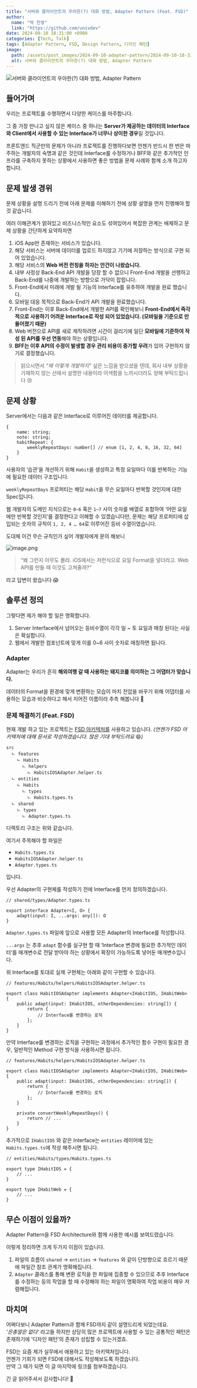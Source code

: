 ```yaml
---
title: "서버와 클라이언트의 우아한(?) 대화 방법, Adapter Pattern (Feat. FSD)"
author:
  name: "박 찬영"
  link: "https://github.com/univdev"
date: 2024-09-10 18:31:00 +0900
categories: [Tech, Talk]
tags: [Adapter Pattern, FSD, Design Pattern, 디자인 패턴]
image:
  path: /assets/post_images/2024-09-10-adapter-pattern/2024-09-10-18-33-03.png
  alt: 서버와 클라이언트의 우아한(?) 대화 방법, Adapter Pattern
---
```

![서버와 클라이언트의 우아한(?) 대화 방법, Adapter Pattern](/assets/post_images/2024-09-10-adapter-pattern/2024-09-10-18-33-03.png)

## 들어가며
우리는 프로젝트를 수행하면서 다양한 케이스를 마주합니다.

그 중 가장 만나고 싶지 않은 케이스 중 하나는 **Server가 제공하는 데이터의 Interface와 Client에서 사용할 수 있는 Interface가 너무나 상이한 경우**일 것입니다.

프론트엔드 직군만의 문제가 아니라 프로젝트를 진행하다보면 언젠가 반드시 한 번은 마주하는 개발자의 숙명과 같은 것인데 Interface를 수정하거나 BFF와 같은 추가적인 인프라를 구축하지 못하는 상황에서 사용하면 좋은 방법을 문제 사례와 함께 소개 하고자 합니다.

## 문제 발생 경위
문제 상황을 설명 드리기 전에 아래 문제를 이해하기 전에 상황 설명을 먼저 진행해야 할 것 같습니다.

여러 이해관계가 얽혀있고 비즈니스적인 요소도 섞여있어서 복잡한 관계는 배제하고 문제 상황을 간단하게 요약하자면

1. iOS App만 존재하는 서비스가 있습니다.
2. 해당 서비스는 서버에 데이터를 업로드 하지않고 기기에 저장하는 방식으로 구현 되어 있었습니다.
3. 해당 서비스의 **Web 버전 런칭을 하자는 안건이 나왔습니다.**
4. 내부 사정상 Back-End API 개발을 당장 할 수 없으니 Front-End 개발을 선행하고 Back-End를 나중에 개발하는 방향으로 가닥이 잡힙니다.
5. Front-End에서 미래에 개발 될 기능의 Interface를 유추하여 개발을 완료 했습니다.
6. 모바일 대응 목적으로 Back-End가 API 개발을 완료했습니다.
7. Front-End는 이후 Back-End에서 개발한 API를 확인해보니 **Front-End에서 즉각적으로 사용하기 어려운 Interface로 작성 되어 있었습니다. (모바일을 기준으로 만들어졌기 때문)**
8. Web 버전으로 API를 새로 제작하려면 시간이 걸리기에 일단 **모바일에 기준하여 작성 된 API를 우선 연동**해야 하는 상황입니다.
9. **BFF는 이후 API의 수정이 발생할 경우 관리 비용이 증가할 우려**가 있어 구현하지 않기로 결정했습니다.

> 읽으시면서 *“왜 이렇게 개발하지”* 싶은 느낌을 받으셨을 텐데, 회사 내부 상황을 기재하지 않는 선에서 설명한 내용이라 어색함을 느끼시더라도 양해 부탁드립니다 😢

## 문제 상황
Server에서는 다음과 같은 Interface로 이루어진 데이터를 제공합니다.

```tsx
{
	name: string;
	note: string;
	habitRepeat: {
		weeklyRepeatDays: number[] // enum [1, 2, 4, 8, 16, 32, 64]
	}
}
```

사용자의 ‘습관’을 개선하기 위해 `Habit`을 생성하고 특정 요일마다 이를 반복하는 기능에 필요한 데이터 구조입니다.

`weeklyRepeatDays` 프로퍼티는 해당 `Habit`을 무슨 요일마다 반복할 것인지에 대한 Spec입니다.

웹 개발자의 도메인 지식으로는 `0~6` 혹은 `1~7` 사이 숫자를 배열로 포함하여 ‘어떤 요일에만 반복할 것인지’를 결정한다고 이해할 수 있겠습니다만, 문제는 해당 프로퍼티에 삽입되는 숫자의 규칙이 `1, 2, 4 … 64`로 이루어진 등비 수열이였습니다.

도대체 이건 무슨 규칙인가 싶어 개발자에게 문의 해보니

![image.png](https://prod-files-secure.s3.us-west-2.amazonaws.com/13c0a6f6-1cfb-4505-a5fb-e2291cc0c308/f3633510-8edc-48e5-9041-c6e8d676cd2e/image.png)

> “왜 그런지 아무도 몰라. iOS에서는 저런식으로 요일 Format을 넣더라고. Web API를 만들 때 이것도 고쳐줄까?”

라고 답변이 왔습니다 😱

## 솔루션 정의
그렇다면 제가 해야 할 일은 명확합니다.

1. Server Interface에서 넘어오는 등비수열이 각각 일 ~ 토 요일과 매칭 된다는 사실은 확실합니다.
2. 웹에서 개발한 컴포넌트에 맞게 이를 0~6 사이 숫자로 매칭하면 됩니다.

### Adapter
Adapter는 우리가 흔히 **해외여행 갈 때 사용하는 돼지코를 의미하는 그 어댑터가 맞습니다.**

데이터의 Format을 환경에 맞게 변환하는 모습이 마치 전압을 바꾸기 위해 어댑터를 사용하는 모습과 비슷하다고 해서 지어진 이름이라 추측 해봅니다 🤔

### 문제 해결하기 (Feat. FSD)
현재 개발 하고 있는 프로젝트는 [FSD 아키텍처를](https://emewjin.github.io/feature-sliced-design/) 사용하고 있습니다.
*(언젠가 FSD 아키텍처에 대해 문서로 작성하겠습니다. 많은 기대 부탁드려요* 😄*)*

```
src
  ㄴ features
    ㄴ Habits
      ㄴ helpers
        ㄴ HabitsIOSAdapter.helper.ts
  ㄴ entities
    ㄴ Habits
      ㄴ types
        ㄴ Habits.types.ts
  ㄴ shared
    ㄴ types
      ㄴ Adapter.types.ts
```

디렉토리 구조는 위와 같습니다.

여기서 주목해야 할 파일은

- `Habits.types.ts`
- `HabitsIOSAdapter.helper.ts`
- `Adapter.types.ts`

입니다.

우선 Adapter의 구현체를 작성하기 전에 Interface를 먼저 정의하겠습니다.

```tsx
// shared/types/Adapter.types.ts

export interface Adapter<I, O> {
	adapt(input: I, ...args: any[]): O
}
```

`Adapter.types.ts` 파일에 앞으로 사용할 모든 Adapter의 Interface를 작성합니다.

`...args` 는 추후 `adapt` 함수를 실구현 할 때 ‘Interface 변경에 필요한 추가적인 데이터’를 매개변수로 전달 받아야 하는 상황에서 확장이 가능하도록 넣어둔 매개변수입니다.

위 Interface를 토대로 실제 구현체는 아래와 같이 구현할 수 있습니다.

```tsx
// features/Habits/helpers/HabitsIOSAdapter.helper.ts

export class HabitIOSAdapter implements Adapter<IHabitIOS, IHabitWeb> {
	public adapt(input: IHabitIOS, otherDependencies: string[]) {
		return {
			// Interface를 변경하는 로직
		};
	}
}
```

만약 Interface를 변경하는 로직을 구현하는 과정에서 추가적인 함수 구현이 필요한 경우, 일반적인 Method 구현 방식을 사용하시면 됩니다.

```tsx
// features/Habits/helpers/HabitsIOSAdapter.helper.ts

export class HabitIOSAdapter implements Adapter<IHabitIOS, IHabitWeb> {
	public adapt(input: IHabitIOS, otherDependencies: string[]) {
		return {
			// Interface를 변경하는 로직
		};
	}
	
	private convertWeeklyRepeatDays() {
		return // ...
	}
}
```

추가적으로 `IHabitIOS` 와 같은 Interface는 `entities` 레이어에 있는 `Habits.types.ts`에 작성 해주시면 됩니다.

```tsx
// entities/Habits/types/Habits.types.ts

export type IHabitIOS = {
	// ...
}

export type IHabitWeb = {
	// ...
}
```

## 무슨 이점이 있을까?
Adapter Pattern을 FSD Architecture와 함께 사용한 예시를 보여드렸습니다.

이렇게 정리하면 크게 두가지 이점이 있습니다.

1. 파일의 흐름이 `shared` → `entities` → `features` 와 같이 단방향으로 흐르기 때문에 파일간 참조 관계가 명확해집니다.
2. `Adapter` 클래스를 통해 변환 로직을 한 파일에 집중할 수 있으므로 추후 Interface를 수정하는 등의 작업을 할 때 수정해야 하는 파일이 명확하여 작업 비용이 매우 저렴해집니다.

## 마치며
어쩌다보니 Adapter Pattern과 함께 FSD까지 같이 설명드리게 되었는데요.  
*‘은총알은 없다’* 라고들 하지만 상당히 많은 프로젝트에 사용할 수 있는 공통적인 패턴은 존재하기에 ‘디자인 패턴’의 존재가 성립할 수 있는거겠죠.

FSD는 요즘 제가 실무에서 애용하고 있는 아키텍처입니다.  
언젠가 기회가 되면 FSD에 대해서도 작성해보도록 하겠습니다.  
만약 그 때가 되면 이 글 마지막에 링크를 첨부하겠습니다.

긴 글 읽어주셔서 감사합니다! 👏